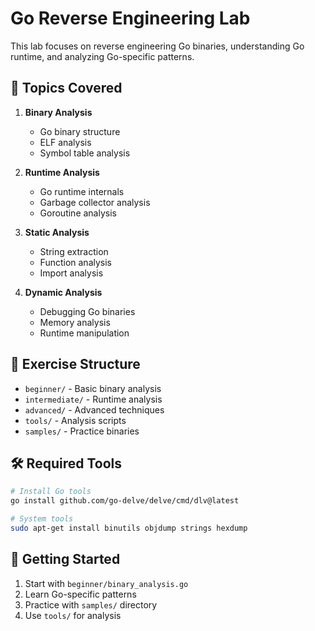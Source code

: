 # Go Reverse Engineering Lab

This lab focuses on reverse engineering Go binaries, understanding Go runtime, and analyzing Go-specific patterns.

## 🐹 Topics Covered

1. **Binary Analysis**
   - Go binary structure
   - ELF analysis
   - Symbol table analysis

2. **Runtime Analysis**
   - Go runtime internals
   - Garbage collector analysis
   - Goroutine analysis

3. **Static Analysis**
   - String extraction
   - Function analysis
   - Import analysis

4. **Dynamic Analysis**
   - Debugging Go binaries
   - Memory analysis
   - Runtime manipulation

## 📁 Exercise Structure

- `beginner/` - Basic binary analysis
- `intermediate/` - Runtime analysis
- `advanced/` - Advanced techniques
- `tools/` - Analysis scripts
- `samples/` - Practice binaries

## 🛠️ Required Tools

```bash
# Install Go tools
go install github.com/go-delve/delve/cmd/dlv@latest

# System tools
sudo apt-get install binutils objdump strings hexdump
```

## 🚀 Getting Started

1. Start with `beginner/binary_analysis.go`
2. Learn Go-specific patterns
3. Practice with `samples/` directory
4. Use `tools/` for analysis